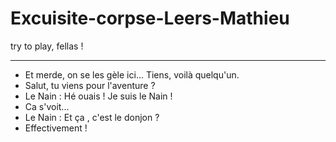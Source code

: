 # Excuisite-corpse-Leers-Mathieu
try to play, fellas !
________________________________

- Et merde, on se les gèle ici... Tiens, voilà quelqu'un.
- Salut, tu viens pour l'aventure ?
- Le Nain : Hé ouais ! Je suis le Nain !
- Ca s'voit...
- Le Nain : Et ça , c'est le donjon ?  
- Effectivement !
